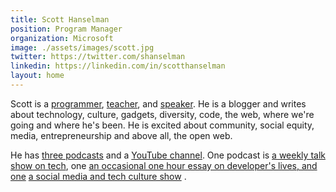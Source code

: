 ```yaml
---
title: Scott Hanselman
position: Program Manager
organization: Microsoft
image: ./assets/images/scott.jpg
twitter: https://twitter.com/shanselman
linkedin: https://linkedin.com/in/scotthanselman
layout: home
---
```


Scott is a [programmer](http://github.com/shanselman), [teacher](https://hanselman.com/blog/), and [speaker](https://hanselman.com/speaking).  He is a blogger and writes about technology, culture, gadgets, diversity, code, the web, where we're going and where he's been. He is excited about community, social equity, media, entrepreneurship and above all, the open web.

He has [three podcasts](https://hanselman.com/podcasts) and a [YouTube channel](http://youtube.com/shanselman). One podcast is [a weekly talk show on tech](http://hanselminutes.com/), one [an occasional one hour essay on developer's lives, and one](http://thisdeveloperslife.com/) [a social media and tech culture show](http://ratchetandthegeek.com/) .
